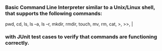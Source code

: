 ### Basic Command Line Interpreter similar to a Unix/Linux shell, that supports the following commands: 
pwd, cd, ls, ls –a, ls –r, mkdir, rmdir, touch, mv, rm, cat, >, >>, | 
### with  JUnit test cases to verify that commands are functioning correctly. 
